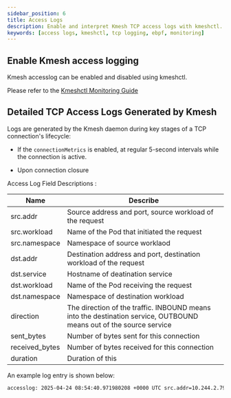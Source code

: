 ```yaml
---
sidebar_position: 6
title: Access Logs
description: Enable and interpret Kmesh TCP access logs with kmeshctl.
keywords: [access logs, kmeshctl, tcp logging, ebpf, monitoring]
---
```


## Enable Kmesh access logging

Kmesh accesslog can be enabled and disabled using kmeshctl.

Please refer to the [Kmeshctl Monitoring Guide](../developer-guide/Kmeshctl-usage/kmeshctl-monitoring.md)

## Detailed TCP Access Logs Generated by Kmesh

Logs are generated by the Kmesh daemon during key stages of a TCP connection's lifecycle:

- If the `connectionMetrics` is enabled, at regular 5-second intervals while the connection is active.

- Upon connection closure

Access Log Field Descriptions :

| Name           | Describe                                                                                                           |
| -------------- | ------------------------------------------------------------------------------------------------------------------ |
| src.addr       | Source address and port, source workload of the request                                                            |
| src.workload   | Name of the Pod that initiated the request                                                                         |
| src.namespace  | Namespace of source worklaod                                                                                       |
| dst.addr       | Destination address and port, destination workload of the request                                                  |
| dst.service    | Hostname of deatination service                                                                                    |
| dst.workload   | Name of the Pod receiving the request                                                                              |
| dst.namespace  | Namespace of destination workload                                                                                  |
| direction      | The direction of the traffic. INBOUND means into the destination service, OUTBOUND means out of the source service |
| sent_bytes     | Number of bytes sent for this connection                                                                           |
| received_bytes | Number of bytes received for this connection                                                                       |
| duration       | Duration of this                                                                                                   |

An example log entry is shown below:

```bash
accesslog: 2025-04-24 08:54:40.971980208 +0000 UTC src.addr=10.244.2.79:41978, src.workload=ws-client, src.namespace=default, dst.addr=10.244.2.78:8080, dst.service=ws-server-service.default.svc.cluster.local, dst.workload=ws-server, dst.namespace=default, start_time=2025-04-24 08:53:50.919245381 +0000 UTC, direction=OUTBOUND, state=BPF_TCP_ESTABLISHED, sent_bytes=3, received_bytes=227, packet_loss=0, retransmissions=0, srtt=40515us, min_rtt=34us, duration=50052.734827ms
```
